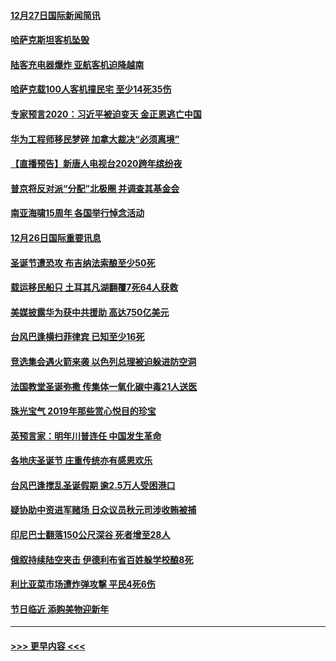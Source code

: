 #### [12月27日国际新闻简讯](../pages/prog202/a102738604.md?t=12271801) 
#### [哈萨克斯坦客机坠毁](../pages/prog202/a102738606.md?t=12271801) 
#### [陆客充电器爆炸 亚航客机迫降越南](../pages/prog202/a102738530.md?t=12271801) 
#### [哈萨克载100人客机撞民宅 至少14死35伤](../pages/prog202/a102738485.md?t=12271801) 
#### [专家预言2020：习近平被迫变天 金正恩逃亡中国](../pages/prog202/a102738340.md?t=12271801) 
#### [华为工程师移民梦碎 加拿大裁决“必须离境”](../pages/prog202/a102738306.md?t=12271801) 
#### [【直播预告】新唐人电视台2020跨年缤纷夜](../pages/prog202/a102738273.md?t=12271801) 
#### [普京将反对派“分配”北极圈 并调查其基金会](../pages/prog202/a102738056.md?t=12271801) 
#### [南亚海啸15周年 各国举行悼念活动](../pages/prog202/a102738043.md?t=12271801) 
#### [12月26日国际重要讯息](../pages/prog202/a102737872.md?t=12271801) 
#### [圣诞节遭恐攻 布吉纳法索酿至少50死](../pages/prog202/a102737869.md?t=12271801) 
#### [载运移民船只 土耳其凡湖翻覆7死64人获救](../pages/prog202/a102737839.md?t=12271801) 
#### [美媒披露华为获中共援助 高达750亿美元](../pages/prog202/a102737744.md?t=12271801) 
#### [台风巴逢横扫菲律宾 已知至少16死](../pages/prog202/a102737673.md?t=12271801) 
#### [竞选集会遇火箭来袭 以色列总理被迫躲进防空洞](../pages/prog202/a102737659.md?t=12271801) 
#### [法国教堂圣诞弥撒 传集体一氧化碳中毒21人送医](../pages/prog202/a102737634.md?t=12271801) 
#### [珠光宝气 2019年那些赏心悦目的珍宝](../pages/prog202/a102737509.md?t=12271801) 
#### [英预言家：明年川普连任 中国发生革命](../pages/prog202/a102737473.md?t=12271801) 
#### [各地庆圣诞节 庄重传统亦有感恩欢乐](../pages/prog202/a102737408.md?t=12271801) 
#### [台风巴逢搅乱圣诞假期 逾2.5万人受困港口](../pages/prog202/a102737251.md?t=12271801) 
#### [疑协助中资进军赌场 日众议员秋元司涉收贿被捕](../pages/prog202/a102737233.md?t=12271801) 
#### [印尼巴士翻落150公尺深谷 死者增至28人](../pages/prog202/a102737223.md?t=12271801) 
#### [俄叙持续陆空夹击 伊德利布省百姓躲学校酿8死](../pages/prog202/a102737191.md?t=12271801) 
#### [利比亚菜市场遭炸弹攻撃 平民4死6伤](../pages/prog202/a102737143.md?t=12271801) 
#### [节日临近 添购美物迎新年](../pages/prog202/a102737092.md?t=12271801) 

----
#### [ >>> 更早内容 <<< ](../indexes/prog202-earlier.md)
